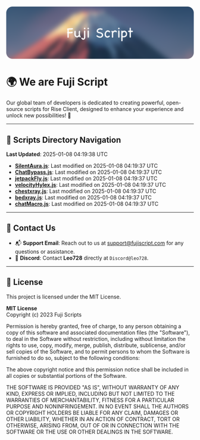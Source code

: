 ![Banner](.github/b.webp)

# 🌍 **We are Fuji Script**

Our global team of developers is dedicated to creating powerful, open-source scripts for Rise Client, designed to enhance your experience and unlock new possibilities! 🌟

---
<!-- SCRIPTS_NAVIGATION_START -->
## 📂 **Scripts Directory Navigation**

**Last Updated**: 2025-01-08 04:19:38 UTC

- **[SilentAura.js](scripts/SilentAura.js)**: Last modified on 2025-01-08 04:19:37 UTC
- **[ChatBypass.js](scripts/ChatBypass.js)**: Last modified on 2025-01-08 04:19:37 UTC
- **[jetpackFly.js](scripts/jetpackFly.js)**: Last modified on 2025-01-08 04:19:37 UTC
- **[velocityHylex.js](scripts/velocityHylex.js)**: Last modified on 2025-01-08 04:19:37 UTC
- **[chestxray.js](scripts/chestxray.js)**: Last modified on 2025-01-08 04:19:37 UTC
- **[bedxray.js](scripts/bedxray.js)**: Last modified on 2025-01-08 04:19:37 UTC
- **[chatMacro.js](scripts/chatMacro.js)**: Last modified on 2025-01-08 04:19:37 UTC

<!-- SCRIPTS_NAVIGATION_END -->

---

## 💬 **Contact Us**  
- 📬 **Support Email**: Reach out to us at [support@fujiscript.com](mailto:support@fujiscript.com) for any questions or assistance.  
- 💬 **Discord**: Contact **Leo728** directly at `Discord@leo728`.

---

## 📜 **License**

This project is licensed under the MIT License.  

**MIT License**  
Copyright (c) 2023 Fuji Scripts  

Permission is hereby granted, free of charge, to any person obtaining a copy of this software and associated documentation files (the "Software"), to deal in the Software without restriction, including without limitation the rights to use, copy, modify, merge, publish, distribute, sublicense, and/or sell copies of the Software, and to permit persons to whom the Software is furnished to do so, subject to the following conditions:  

The above copyright notice and this permission notice shall be included in all copies or substantial portions of the Software.  

THE SOFTWARE IS PROVIDED "AS IS", WITHOUT WARRANTY OF ANY KIND, EXPRESS OR IMPLIED, INCLUDING BUT NOT LIMITED TO THE WARRANTIES OF MERCHANTABILITY, FITNESS FOR A PARTICULAR PURPOSE AND NONINFRINGEMENT. IN NO EVENT SHALL THE AUTHORS OR COPYRIGHT HOLDERS BE LIABLE FOR ANY CLAIM, DAMAGES OR OTHER LIABILITY, WHETHER IN AN ACTION OF CONTRACT, TORT OR OTHERWISE, ARISING FROM, OUT OF OR IN CONNECTION WITH THE SOFTWARE OR THE USE OR OTHER DEALINGS IN THE SOFTWARE.  
